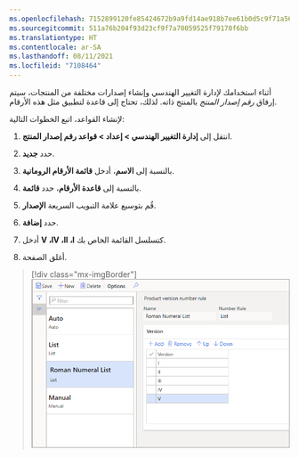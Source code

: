 ```yaml
---
ms.openlocfilehash: 7152899120fe85424672b9a9fd14ae918b7ee61b0d5c9f71a5636dd5a299a26a
ms.sourcegitcommit: 511a76b204f93d23cf9f7a70059525f79170f6bb
ms.translationtype: HT
ms.contentlocale: ar-SA
ms.lasthandoff: 08/11/2021
ms.locfileid: "7108464"
---
```

أثناء استخدامك لإدارة التغيير الهندسي وإنشاء إصدارات مختلفة من المنتجات، سيتم إرفاق *رقم إصدار المنتج* بالمنتج ذاته. لذلك، تحتاج إلى قاعدة لتطبيق مثل هذه الأرقام.

لإنشاء القواعد، اتبع الخطوات التالية:

1. انتقل إلى **إدارة التغيير الهندسي > إعداد > قواعد رقم إصدار المنتج**.

1. حدد **جديد‏‎**.

1. بالنسبة إلى **الاسم**، أدخل **قائمة الأرقام الرومانية**.

1. بالنسبة إلى **قاعدة الأرقام**، حدد **قائمة**.

1. قُم بتوسيع علامة التبويب السريعة **الإصدار**.

1. حدد **إضافة**.

1. أدخل **V ،IV ،II ،I** كتسلسل القائمة الخاص بك.

1. أغلق الصفحة.

> [!div class="mx-imgBorder"]
> [![لقطة شاشة لصفحة قاعدة رقم إصدار المنتج، تُظهر خيار "الأرقام الرومانية" وعلامة التبويب السريعة "الإصدار" حيث يمكنك إضافة الأرقام الرومانية.](../media/product-version-number-rule-2.png)](../media/product-version-number-rule-2.png#lightbox)

